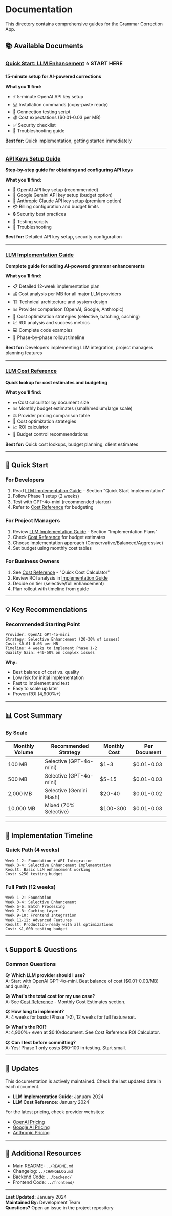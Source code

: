 # Documentation

This directory contains comprehensive guides for the Grammar Correction App.

## 📚 Available Documents

### [Quick Start: LLM Enhancement](./QUICK_START_LLM.md) ⭐ START HERE
**15-minute setup for AI-powered corrections**

**What you'll find:**
- ⚡ 5-minute OpenAI API key setup
- 💻 Installation commands (copy-paste ready)
- 🧪 Connection testing script
- 💰 Cost expectations ($0.01-0.03 per MB)
- ✅ Security checklist
- 🐛 Troubleshooting guide

**Best for:** Quick implementation, getting started immediately

---

### [API Keys Setup Guide](./API_KEYS_SETUP_GUIDE.md)
**Step-by-step guide for obtaining and configuring API keys**

**What you'll find:**
- 🔑 OpenAI API key setup (recommended)
- 🔑 Google Gemini API key setup (budget option)
- 🔑 Anthropic Claude API key setup (premium option)
- 💳 Billing configuration and budget limits
- 🔒 Security best practices
- 🧪 Testing scripts
- 🚨 Troubleshooting

**Best for:** Detailed API key setup, security configuration

---

### [LLM Implementation Guide](./LLM_IMPLEMENTATION_GUIDE.md)
**Complete guide for adding AI-powered grammar enhancements**

**What you'll find:**
- 📋 Detailed 12-week implementation plan
- 💰 Cost analysis per MB for all major LLM providers
- 🏗️ Technical architecture and system design
- 📊 Provider comparison (OpenAI, Google, Anthropic)
- 🎯 Cost optimization strategies (selective, batching, caching)
- 📈 ROI analysis and success metrics
- 💻 Complete code examples
- 🚀 Phase-by-phase rollout timeline

**Best for:** Developers implementing LLM integration, project managers planning features

---

### [LLM Cost Reference](./LLM_COST_REFERENCE.md)
**Quick lookup for cost estimates and budgeting**

**What you'll find:**
- 💵 Cost calculator by document size
- 📊 Monthly budget estimates (small/medium/large scale)
- ⚖️ Provider pricing comparison table
- 🎯 Cost optimization strategies
- 📈 ROI calculator
- 🚦 Budget control recommendations

**Best for:** Quick cost lookups, budget planning, client estimates

---

## 🚀 Quick Start

### For Developers
1. Read [LLM Implementation Guide](./LLM_IMPLEMENTATION_GUIDE.md) - Section "Quick Start Implementation"
2. Follow Phase 1 setup (2 weeks)
3. Test with GPT-4o-mini (recommended starter)
4. Refer to [Cost Reference](./LLM_COST_REFERENCE.md) for budgeting

### For Project Managers
1. Review [LLM Implementation Guide](./LLM_IMPLEMENTATION_GUIDE.md) - Section "Implementation Plans"
2. Check [Cost Reference](./LLM_COST_REFERENCE.md) for budget estimates
3. Choose implementation approach (Conservative/Balanced/Aggressive)
4. Set budget using monthly cost tables

### For Business Owners
1. See [Cost Reference](./LLM_COST_REFERENCE.md) - "Quick Cost Calculator"
2. Review ROI analysis in [Implementation Guide](./LLM_IMPLEMENTATION_GUIDE.md)
3. Decide on tier (selective/full enhancement)
4. Plan rollout with timeline from guide

---

## 💡 Key Recommendations

### Recommended Starting Point
```
Provider: OpenAI GPT-4o-mini
Strategy: Selective Enhancement (20-30% of issues)
Cost: $0.01-0.03 per MB
Timeline: 4 weeks to implement Phase 1-2
Quality Gain: +40-50% on complex issues
```

**Why:**
- Best balance of cost vs. quality
- Low risk for initial implementation
- Fast to implement and test
- Easy to scale up later
- Proven ROI (4,900%+)

---

## 📊 Cost Summary

### By Scale

| Monthly Volume | Recommended Strategy | Monthly Cost | Per Document |
|----------------|---------------------|--------------|--------------|
| 100 MB | Selective (GPT-4o-mini) | $1-3 | $0.01-0.03 |
| 500 MB | Selective (GPT-4o-mini) | $5-15 | $0.01-0.03 |
| 2,000 MB | Selective (Gemini Flash) | $20-40 | $0.01-0.02 |
| 10,000 MB | Mixed (70% Selective) | $100-300 | $0.01-0.03 |

---

## 🎯 Implementation Timeline

### Quick Path (4 weeks)
```
Week 1-2: Foundation + API Integration
Week 3-4: Selective Enhancement Implementation
Result: Basic LLM enhancement working
Cost: $250 testing budget
```

### Full Path (12 weeks)
```
Week 1-2: Foundation
Week 3-4: Selective Enhancement
Week 5-6: Batch Processing
Week 7-8: Caching Layer
Week 9-10: Frontend Integration
Week 11-12: Advanced Features
Result: Production-ready with all optimizations
Cost: $1,000 testing budget
```

---

## 📞 Support & Questions

### Common Questions

**Q: Which LLM provider should I use?**  
A: Start with OpenAI GPT-4o-mini. Best balance of cost ($0.01-0.03/MB) and quality.

**Q: What's the total cost for my use case?**  
A: See [Cost Reference](./LLM_COST_REFERENCE.md) - Monthly Cost Estimates section.

**Q: How long to implement?**  
A: 4 weeks for basic (Phase 1-2), 12 weeks for full feature set.

**Q: What's the ROI?**  
A: 4,900%+ even at $0.10/document. See Cost Reference ROI Calculator.

**Q: Can I test before committing?**  
A: Yes! Phase 1 only costs $50-100 in testing. Start small.

---

## 🔄 Updates

This documentation is actively maintained. Check the last updated date in each document.

- **LLM Implementation Guide**: January 2024
- **LLM Cost Reference**: January 2024

For the latest pricing, check provider websites:
- [OpenAI Pricing](https://openai.com/pricing)
- [Google AI Pricing](https://ai.google.dev/pricing)
- [Anthropic Pricing](https://www.anthropic.com/api)

---

## 📂 Additional Resources

- Main README: `../README.md`
- Changelog: `../CHANGELOG.md`
- Backend Code: `../backend/`
- Frontend Code: `../frontend/`

---

**Last Updated:** January 2024  
**Maintained By:** Development Team  
**Questions?** Open an issue in the project repository

